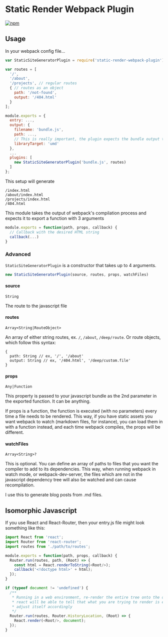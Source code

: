 # Static Render Webpack Plugin

[![npm](https://img.shields.io/npm/v/static-render-webpack-plugin.svg?style=flat-square)](https://www.npmjs.com/package/static-render-webpack-plugin)

## Usage

In your webpack config file...

```javascript
var StaticSiteGeneratorPlugin = require('static-render-webpack-plugin');

var routes = [
  '/',
  '/about',
  '/projects', // regular routes
  { // routes as an object
    path: '/not-found',
    output: '/404.html'
  }
];

module.exports = {
  entry: ...,
  output: {
    filename: 'bundle.js',
    path: ...,
    // This is really important, the plugin expects the bundle output to export a function
    libraryTarget: 'umd'
  },
  ...
  plugins: [
    new StaticSiteGeneratorPlugin('bundle.js', routes)
  ]
};
```

This setup will generate

```
/index.html
/about/index.html
/projects/index.html
/404.html
```

This module takes the output of webpack's compilation process and expects it to export a function with 3 arguments

```javascript
module.exports = function(path, props, callback) {
  // Callback with the desired HTML string
  callback(...)
}
```

### Advanced

`StaticSiteGeneratorPlugin` is a constructor that takes up to 4 arguments.

```javascript
new StaticSiteGeneratorPlugin(source, routes, props, watchFiles)
```

#### source

`String`

The route to the javascript file

#### routes

`Array<String|RouteObject>`

An array of either string routes, ex. `/`, `/about`, `/deep/route`. Or route objects, which follow this syntax:

```
{
  path: String // ex, '/', '/about'
  output: String // ex, '/404.html', '/deep/custom.file'
}
```

#### props

`Any|Function`

This property is passed to your javascript bundle as the 2nd parameter in the exported function. It can be anything.

If props is a function, the function is executed (with no parameters) every time a file needs to be rendered. This way, if you have static assets you want webpack to watch (markdown files, for instance), you can load them in with a function instead, and each time webpack compiles, the props will be different.

#### watchFiles

`Array<String>?`

This is optional. You can define an array of paths to files that you want the compiler to add to its dependencies. This way, when running webpack in watch mode, or webpack-dev-server, the files which are not in the javascript dependency tree will also be watched and can cause recompilation.

I use this to generate blog posts from .md files.

## Isomorphic Javascript

If you use React and React-Router, then your entry.js file might look something like this:

```javascript
import React from 'react';
import Router from 'react-router';
import routes from './path/to/routes';

module.exports = function(path, props, callback) {
  Router.run(routes, path, (Root) => {
    const html = React.renderToString(<Root/>);
    callback('<!doctype html>' + html);
  });
}

if (typeof document != 'undefined') {
  /**
   * Running in a web environment, re-render the entire tree onto the document, 
   * react will be able to tell that what you are trying to render is exactly the same and 
   * adjust itself accordingly
   */
  Router.run(routes, Router.HistoryLocation, (Root) => {
    React.render(<Root/>, document);
  });
}
```
